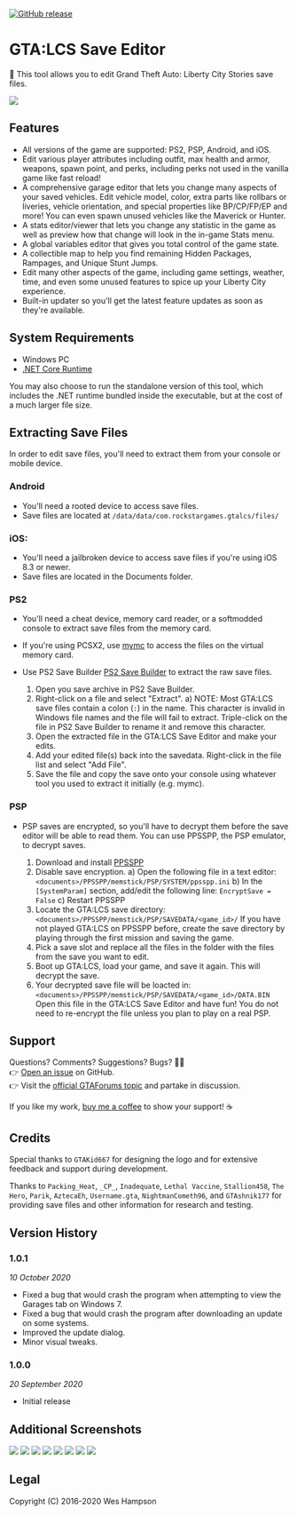[![GitHub release](https://img.shields.io/github/release/whampson/lcs-save-editor.svg)](https://github.com/whampson/lcs-save-editor/releases/)

# GTA:LCS Save Editor
💾 This tool allows you to edit Grand Theft Auto: Liberty City Stories save
files.

![](https://i.imgur.com/vW3wRov.png)

## Features
  - All versions of the game are supported: PS2, PSP, Android, and iOS.
  - Edit various player attributes including outfit, max health and armor,
    weapons, spawn point, and perks, including perks not used in the vanilla
    game like fast reload!
  - A comprehensive garage editor that lets you change many aspects of your
    saved vehicles. Edit vehicle model, color, extra parts like rollbars or
    liveries, vehicle orientation, and special properties like BP/CP/FP/EP and
    more! You can even spawn unused vehicles like the Maverick or Hunter.
  - A stats editor/viewer that lets you change any statistic in the game as
    well as preview how that change will look in the in-game Stats menu.
  - A global variables editor that gives you total control of the game state. 
  - A collectible map to help you find remaining Hidden Packages, Rampages, and
    Unique Stunt Jumps.
  - Edit many other aspects of the game, including game settings, weather, time,
    and even some unused features to spice up your Liberty City experience.
  - Built-in updater so you'll get the latest feature updates as soon as they're
    available.

## System Requirements
  - Windows PC
  - [.NET Core Runtime](https://dotnet.microsoft.com/download/dotnet-core)

You may also choose to run the standalone version of this tool, which includes
the .NET runtime bundled inside the executable, but at the cost of a much larger
file size.

## Extracting Save Files
In order to edit save files, you'll need to extract them from your console or
mobile device.

### Android
  - You'll need a rooted device to access save files.
  - Save files are located at `/data/data/com.rockstargames.gtalcs/files/`

### iOS:
  - You'll need a jailbroken device to access save files if you're using iOS 8.3
    or newer.
  - Save files are located in the Documents folder.

### PS2
  - You'll need a cheat device, memory card reader, or a softmodded console to
    extract save files from the memory card.
  - If you're using PCSX2, use
    [mymc](http://www.csclub.uwaterloo.ca:11068/mymc/) to access the files on
    the virtual memory card.
  - Use PS2 Save Builder 
    [PS2 Save Builder](https://www.ps2savetools.com/download/ps2-save-builder/)
    to extract the raw save files.

    1) Open you save archive in PS2 Save Builder.
    2) Right-click on a file and select "Extract".
       a) NOTE: Most GTA:LCS save files contain a colon (`:`) in the name. This
          character is invalid in Windows file names and the file will fail to
          extract. Triple-click on the file in PS2 Save Builder to rename it and
          remove this character.
    3) Open the extracted file in the GTA:LCS Save Editor and make your edits.
    4) Add your edited file(s) back into the savedata. Right-click in the file
       list and select "Add File".
    5) Save the file and copy the save onto your console using whatever tool
       you used to extract it initially (e.g. mymc).

### PSP
  - PSP saves are encrypted, so you'll have to decrypt them before the save
    editor will be able to read them. You can use PPSSPP, the PSP emulator, to
    decrypt saves.

    1) Download and install [PPSSPP](http://ppsspp.org/)
    2) Disable save encryption.
       a) Open the following file in a text editor:
            `<documents>/PPSSPP/memstick/PSP/SYSTEM/ppsspp.ini`
       b) In the `[SystemParam]` section, add/edit the following line:
            `EncryptSave = False`
       c) Restart PPSSPP
    3) Locate the GTA:LCS save directory:
         `<documents>/PPSSPP/memstick/PSP/SAVEDATA/<game_id>/`
       If you have not played GTA:LCS on PPSSPP before, create the save
       directory by playing through the first mission and saving the game.
    4) Pick a save slot and replace all the files in the folder with the files
       from the save you want to edit.
    6) Boot up GTA:LCS, load your game, and save it again. This will decrypt the
       save.
    7) Your decrypted save file will be loacted in:
         `<documents>/PPSSPP/memstick/PSP/SAVEDATA/<game_id>/DATA.BIN`
       Open this file in the GTA:LCS Save Editor and have fun! You do not need
       to re-encrypt the file unless you plan to play on a real PSP.

## Support
Questions? Comments? Suggestions? Bugs? 🐛🐜  
👉 [Open an issue](https://github.com/whampson/lcs-save-editor/issues) on
GitHub.  
👉 Visit the
[official GTAForums topic](https://gtaforums.com/index.php?showtopic=847469) and
partake in discussion.  

If you like my work, [buy me a coffee](https://ko-fi.com/thehambone) to show
your support! ☕

## Credits
Special thanks to `GTAKid667` for designing the logo and for extensive feedback
and support during development.

Thanks to `Packing_Heat`, `_CP_`, `Inadequate`, `Lethal Vaccine`, `Stallion458`,
`The Hero`, `Parik`, `AztecaEh`, `Username.gta`, `NightmanCometh96`, and
`GTAshnik177` for providing save files and other information for research and
testing.

## Version History
### 1.0.1
*10 October 2020*
  - Fixed a bug that would crash the program when attempting to view the Garages
    tab on Windows 7.
  - Fixed a bug that would crash the program after downloading an update on
    some systems.
  - Improved the update dialog.
  - Minor visual tweaks.

### 1.0.0
*20 September 2020*
  - Initial release

## Additional Screenshots
![](https://i.imgur.com/BsOjyoT.png)
![](https://i.imgur.com/FmSZjoN.png)
![](https://i.imgur.com/aGZY5he.png)
![](https://i.imgur.com/fXYwMKs.png)
![](https://i.imgur.com/UR6rOnI.png)
![](https://i.imgur.com/RFfTUkL.png)
![](https://i.imgur.com/zKEoly4.png)
![](https://i.imgur.com/heyHfb1.png)

## Legal
Copyright (C) 2016-2020 Wes Hampson
